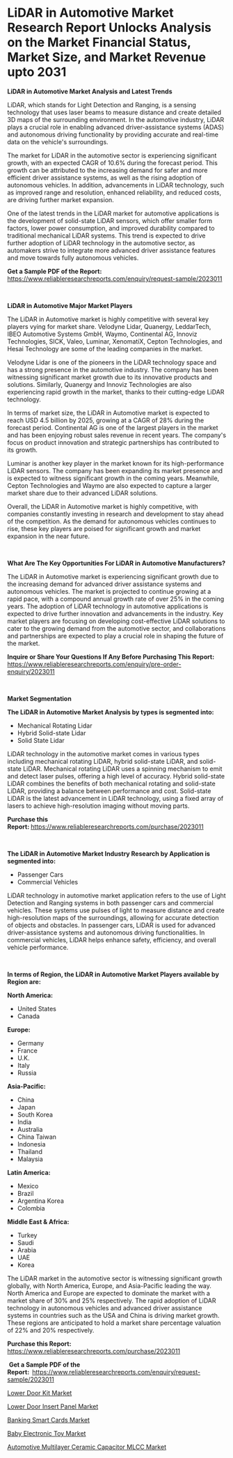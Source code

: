 <p><h1>LiDAR in Automotive Market Research Report Unlocks Analysis on the Market Financial Status, Market Size, and Market Revenue upto 2031</h1></p><p><strong>LiDAR in Automotive Market Analysis and Latest Trends</strong></p>
<p><p>LiDAR, which stands for Light Detection and Ranging, is a sensing technology that uses laser beams to measure distance and create detailed 3D maps of the surrounding environment. In the automotive industry, LiDAR plays a crucial role in enabling advanced driver-assistance systems (ADAS) and autonomous driving functionality by providing accurate and real-time data on the vehicle's surroundings.</p><p>The market for LiDAR in the automotive sector is experiencing significant growth, with an expected CAGR of 10.6% during the forecast period. This growth can be attributed to the increasing demand for safer and more efficient driver assistance systems, as well as the rising adoption of autonomous vehicles. In addition, advancements in LiDAR technology, such as improved range and resolution, enhanced reliability, and reduced costs, are driving further market expansion.</p><p>One of the latest trends in the LiDAR market for automotive applications is the development of solid-state LiDAR sensors, which offer smaller form factors, lower power consumption, and improved durability compared to traditional mechanical LiDAR systems. This trend is expected to drive further adoption of LiDAR technology in the automotive sector, as automakers strive to integrate more advanced driver assistance features and move towards fully autonomous vehicles.</p></p>
<p><strong>Get a Sample PDF of the Report:&nbsp;</strong> <a href="https://www.reliableresearchreports.com/enquiry/request-sample/2023011">https://www.reliableresearchreports.com/enquiry/request-sample/2023011</a></p>
<p>&nbsp;</p>
<p><strong>LiDAR in Automotive Major Market Players</strong></p>
<p><p>The LiDAR in Automotive market is highly competitive with several key players vying for market share. Velodyne Lidar, Quanergy, LeddarTech, IBEO Automotive Systems GmbH, Waymo, Continental AG, Innoviz Technologies, SICK, Valeo, Luminar, XenomatiX, Cepton Technologies, and Hesai Technology are some of the leading companies in the market.</p><p>Velodyne Lidar is one of the pioneers in the LiDAR technology space and has a strong presence in the automotive industry. The company has been witnessing significant market growth due to its innovative products and solutions. Similarly, Quanergy and Innoviz Technologies are also experiencing rapid growth in the market, thanks to their cutting-edge LiDAR technology.</p><p>In terms of market size, the LiDAR in Automotive market is expected to reach USD 4.5 billion by 2025, growing at a CAGR of 28% during the forecast period. Continental AG is one of the largest players in the market and has been enjoying robust sales revenue in recent years. The company's focus on product innovation and strategic partnerships has contributed to its growth.</p><p>Luminar is another key player in the market known for its high-performance LiDAR sensors. The company has been expanding its market presence and is expected to witness significant growth in the coming years. Meanwhile, Cepton Technologies and Waymo are also expected to capture a larger market share due to their advanced LiDAR solutions.</p><p>Overall, the LiDAR in Automotive market is highly competitive, with companies constantly investing in research and development to stay ahead of the competition. As the demand for autonomous vehicles continues to rise, these key players are poised for significant growth and market expansion in the near future.</p></p>
<p>&nbsp;</p>
<p><strong>What Are The Key Opportunities For LiDAR in Automotive Manufacturers?</strong></p>
<p><p>The LiDAR in Automotive market is experiencing significant growth due to the increasing demand for advanced driver assistance systems and autonomous vehicles. The market is projected to continue growing at a rapid pace, with a compound annual growth rate of over 25% in the coming years. The adoption of LiDAR technology in automotive applications is expected to drive further innovation and advancements in the industry. Key market players are focusing on developing cost-effective LiDAR solutions to cater to the growing demand from the automotive sector, and collaborations and partnerships are expected to play a crucial role in shaping the future of the market.</p></p>
<p><strong>Inquire or Share Your Questions If Any Before Purchasing This Report:</strong> <a href="https://www.reliableresearchreports.com/enquiry/pre-order-enquiry/2023011">https://www.reliableresearchreports.com/enquiry/pre-order-enquiry/2023011</a></p>
<p>&nbsp;</p>
<p><strong>Market Segmentation</strong></p>
<p><strong>The LiDAR in Automotive Market Analysis by types is segmented into:</strong></p>
<p><ul><li>Mechanical Rotating Lidar</li><li>Hybrid Solid-state Lidar</li><li>Solid State Lidar</li></ul></p>
<p><p>LiDAR technology in the automotive market comes in various types including mechanical rotating LiDAR, hybrid solid-state LiDAR, and solid-state LiDAR. Mechanical rotating LiDAR uses a spinning mechanism to emit and detect laser pulses, offering a high level of accuracy. Hybrid solid-state LiDAR combines the benefits of both mechanical rotating and solid-state LiDAR, providing a balance between performance and cost. Solid-state LiDAR is the latest advancement in LiDAR technology, using a fixed array of lasers to achieve high-resolution imaging without moving parts.</p></p>
<p><strong>Purchase this Report:&nbsp;</strong><a href="https://www.reliableresearchreports.com/purchase/2023011">https://www.reliableresearchreports.com/purchase/2023011</a></p>
<p>&nbsp;</p>
<p><strong>The LiDAR in Automotive Market Industry Research by Application is segmented into:</strong></p>
<p><ul><li>Passenger Cars</li><li>Commercial Vehicles</li></ul></p>
<p><p>LiDAR technology in automotive market application refers to the use of Light Detection and Ranging systems in both passenger cars and commercial vehicles. These systems use pulses of light to measure distance and create high-resolution maps of the surroundings, allowing for accurate detection of objects and obstacles. In passenger cars, LiDAR is used for advanced driver-assistance systems and autonomous driving functionalities. In commercial vehicles, LiDAR helps enhance safety, efficiency, and overall vehicle performance.</p></p>
<p>&nbsp;</p>
<p><strong>In terms of Region, the LiDAR in Automotive Market Players available by Region are:</strong></p>
<p>
    <p> <strong> North America: </strong>
        <ul>
            <li>United States</li>
            <li>Canada</li>
        </ul>
        </p> 
    <p> <strong> Europe: </strong>
        <ul>
            <li>Germany</li>
            <li>France</li>
            <li>U.K.</li>
            <li>Italy</li>
            <li>Russia</li>
        </ul>
        </p> 
    <p> <strong> Asia-Pacific: </strong>
        <ul>
            <li>China</li>
            <li>Japan</li>
            <li>South Korea</li>
            <li>India</li>
            <li>Australia</li>
            <li>China Taiwan</li>
            <li>Indonesia</li>
            <li>Thailand</li>
            <li>Malaysia</li>
        </ul>
        </p> 
    <p> <strong> Latin America: </strong>
        <ul>
            <li>Mexico</li>
            <li>Brazil</li>
            <li>Argentina Korea</li>
            <li>Colombia</li>
        </ul>
        </p> 
    <p> <strong> Middle East & Africa: </strong>
        <ul>
            <li>Turkey</li>
            <li>Saudi</li>
            <li>Arabia</li>
            <li>UAE</li>
            <li>Korea</li>
        </ul>
    </p>
    </p>
<p><p>The LiDAR market in the automotive sector is witnessing significant growth globally, with North America, Europe, and Asia-Pacific leading the way. North America and Europe are expected to dominate the market with a market share of 30% and 25% respectively. The rapid adoption of LiDAR technology in autonomous vehicles and advanced driver assistance systems in countries such as the USA and China is driving market growth. These regions are anticipated to hold a market share percentage valuation of 22% and 20% respectively.</p></p>
<p><strong>Purchase this Report: </strong><a href="https://www.reliableresearchreports.com/purchase/2023011">https://www.reliableresearchreports.com/purchase/2023011</a></p>
<p>&nbsp;<strong>Get a Sample PDF of the Report:&nbsp;&nbsp;</strong><a href="https://www.reliableresearchreports.com/enquiry/request-sample/2023011">https://www.reliableresearchreports.com/enquiry/request-sample/2023011</a></p>
<p><strong></strong></p>
<p><p><a href="https://automatic-knee-4c7.notion.site/Lower-Door-Kit-Market-Offer-Valuable-Insights-into-Market-Size-Market-Share-Market-Trends-and-Pro-7cc04fe45b064c2983813069300daf07">Lower Door Kit Market</a></p><p><a href="https://sulfuric-clavicle-d39.notion.site/Lower-Door-Insert-Panel-Market-Size-and-Growth-Market-Segmentation-Regional-and-Country-Breakdowns-6f613c10287e44c2876d48535debb94d">Lower Door Insert Panel Market</a></p><p><a href="https://view.publitas.com/reportprime-1/banking-smart-cards-market-furnish-information-about-market-size-market-share-market-dynamics-and-projections-spanning-from-2024-to-2031/">Banking Smart Cards Market</a></p><p><a href="https://view.publitas.com/reportprime-1/baby-electronic-toy-market-research-report-the-key-to-successful-business-strategy-forecasted-for-period-from-2024-2031/">Baby Electronic Toy Market</a></p><p><a href="https://github.com/bobicer/Market-Research-Report-List-2/blob/main/automotive-multilayer-ceramic-capacitor-mlcc-market.md">Automotive Multilayer Ceramic Capacitor MLCC Market</a></p></p>